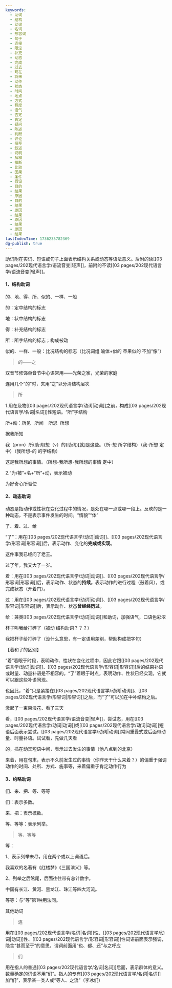 ```yaml
---
keywords:
  - 助词
  - 结构
  - 动词
  - 名词
  - 形容词
  - 句子
  - 连接
  - 限定
  - 补充
  - 动态
  - 完成
  - 过去
  - 现在
  - 将来
  - 动作
  - 状态
  - 时间
  - 地点
  - 方式
  - 程度
  - 语气
  - 否定
  - 肯定
  - 疑问
  - 陈述
  - 判断
  - 评论
  - 描写
  - 叙述
  - 说明
  - 解释
  - 推断
  - 比较
  - 因果
  - 条件
  - 假设
  - 目的
  - 结果
  - 原因
  - 目的
  - 结果
  - 原因
  - 结果
  - 原因
  - 结果
  - 原因
  - 结果
lastIndexTime: 1736235782369
dg-publish: true
---
```

助词附在实词、短语或句子上面表示结构关系或动态等语法意义。后附的读[[03 pages/202现代语言学/语流音变\|轻声]]，前附的不读[[03 pages/202现代语言学/语流音变\|轻声]]。

#### 1、结构助词

的、地、得、所、似的、一样、一般

的：定中结构的标志

地：状中结构的标志

得：补充结构的标志

所：所字结构的标志；构成被动

似的、一样、一般：比况结构的标志（比况词组 喻体+似的 苹果似的 不加“像”）

> 的——之

双音节修饰单音节中心语常用——光荣之家，光荣的家庭

连用几个“的”时，夹用“之”以分清结构层次

> 所

1.用在及物[[03 pages/202现代语言学/动词\|动词]]之前，构成[[03 pages/202现代语言学/名词\|名词]]性短语。“所”字结构  

所+动：所见   所闻    所思  所想

据我所知    

我（pron）所(助词)想（v）的(助词)[就]是这些。（所-想 所字结构）（我-所想 定中）（我所想-的 的字结构）

这是我所想的事情。（所想-我所想-我所想的事情 定中）

2.“为/被”+名+“所”+动，表示被动

为好奇心所驱使

#### 2、动态助词

动态是指动作或性状在变化过程中的情况，是处在哪一点或哪一段上。反映的是一种动态，不是表示事件发生的时间。“情貌”“体”

了、着、过、给

“了”：用在[[03 pages/202现代语言学/动词\|动词]]、[[03 pages/202现代语言学/形容词\|形容词]]后，表示动作、变化的**完成或实现**。

这件事我已经问了老王。  

过了年，我又大了一岁。

着：用在[[03 pages/202现代语言学/动词\|动词]]、[[03 pages/202现代语言学/形容词\|形容词]]后，表示动作、状态的**持续**。表示动作的进行过程（鼓着风），或完成状态（开着门）。

过：用在[[03 pages/202现代语言学/动词\|动词]]、[[03 pages/202现代语言学/形容词\|形容词]]后，表示动作、状态**曾经经历过**。

给：兼类[[03 pages/202现代语言学/动词\|动词]]和助词，加强语气，口语色彩浓

杯子叫我给打碎了（被动 结构助词？？？）

我把杯子给打碎了（没什么意思，有一定语用差别，帮助构成把字句）

【着和了的区别】

“着”着眼于时段，表明动作、性状在变化过程中，因此它跟[[03 pages/202现代语言学/动词\|动词]]、[[03 pages/202现代语言学/形容词\|形容词]]后的结果补语或时量、动量补语是不相容的。“了”着眼于时点，表明动作、性状已经实现，它就可以跟这些补语同现。

也因此，“着”只是紧接在[[03 pages/202现代语言学/动词\|动词]]、[[03 pages/202现代语言学/形容词\|形容词]]之后，而“了”可以加在中补结构之后。

激起了一束束浪花、看了三天

看，[[03 pages/202现代语言学/语流音变\|轻声]]，尝试态，用在[[03 pages/202现代语言学/动词\|动词]]或[[03 pages/202现代语言学/动词\|动词]]短语后面表示尝试。[[03 pages/202现代语言学/动词\|动词]]常同重叠式或后面带动量、时量补语。试试看，先做几天看

的，插在动宾短语中间，表示过去发生的事情（他八点到的北京）

来着，用在句末，表示不久前发生过的事情（你昨天干什么来着？）的偏重于强调动作的时间、处所、方式、施事等，来着偏重于肯定动作行为

#### 3、约略助词

们、来、把、等、等等

们：表示多数。

来、把：表示概数。

等、等等：表示列举。

> 等、等等

等：

1、表示列举未尽，用在两个或以上词语后。

我喜欢的名著有《红楼梦》《三国演义》等。

2、列举之后煞尾，后面往往带有总计数字。

中国有长江、黄河、黑龙江、珠江等四大河流。

等等：与“等”第1种用法同。

其他助词

> 连

用在[[03 pages/202现代语言学/名词\|名词]]性、[[03 pages/202现代语言学/动词\|动词]]性、[[03 pages/202现代语言学/形容词\|形容词]]性词语前面表示强调，隐含“甚而至于”的意思，谓词前面用“也、都、还”与之呼应

> 们

用在指人的普通[[03 pages/202现代语言学/名词\|名词]]后面，表示群体的意义。数量确定的词语不用“们”。指人的专有[[03 pages/202现代语言学/名词\|名词]]加“们”，表示某一类人或“等人、之流”（李冰们）